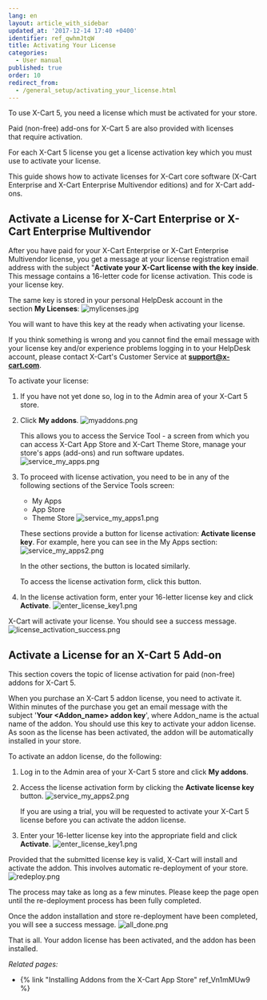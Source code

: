 ```yaml
---
lang: en
layout: article_with_sidebar
updated_at: '2017-12-14 17:40 +0400'
identifier: ref_qwhmJtqW
title: Activating Your License
categories:
  - User manual
published: true
order: 10
redirect_from:
  - /general_setup/activating_your_license.html
---
```

To use X-Cart 5, you need a license which must be activated for your store. 

Paid (non-free) add-ons for X-Cart 5 are also provided with licenses that require activation.

For each X-Cart 5 license you get a license activation key which you must use to activate your license. 

This guide shows how to activate licenses for X-Cart core software (X-Cart Enterprise and X-Cart Enterprise Multivendor editions) and for X-Cart add-ons.

## Activate a License for X-Cart Enterprise or X-Cart Enterprise Multivendor

After you have paid for your X-Cart Enterprise or X-Cart Enterprise Multivendor license, you get a message at your license registration email address with the subject "**Activate your X-Cart license with the key inside**. This message contains a 16-letter code for license activation. This code is your license key. 

The same key is stored in your personal HelpDesk account in the section **My Licenses**:
![mylicenses.jpg]({{site.baseurl}}/attachments/ref_qwhmJtqW/mylicenses.jpg)

You will want to have this key at the ready when activating your license. 

If you think something is wrong and you cannot find the email message with your license key and/or experience problems logging in to your HelpDesk account, please contact X-Cart's Customer Service at **[support@x-cart.com](mailto:support@x-cart.com)**.
 
To activate your license:

1. If you have not yet done so, log in to the Admin area of your X-Cart 5 store.

2. Click **My addons**.
   ![myaddons.png]({{site.baseurl}}/attachments/ref_qwhmJtqW/myaddons.png)
       
   This allows you to access the Service Tool - a screen from which you can access X-Cart App Store and X-Cart Theme Store, manage your store's apps (add-ons) and run software updates. 
   ![service_my_apps.png]({{site.baseurl}}/attachments/ref_qwhmJtqW/service_my_apps.png)

3. To proceed with license activation, you need to be in any of the following sections of the Service Tools screen:
   * My Apps 
   * App Store
   * Theme Store
   ![service_my_apps1.png]({{site.baseurl}}/attachments/ref_qwhmJtqW/service_my_apps1.png)
   
   These sections provide a button for license activation: **Activate license key**. For example, here you can see in the My Apps section:
   ![service_my_apps2.png]({{site.baseurl}}/attachments/ref_qwhmJtqW/service_my_apps2.png)
   
   In the other sections, the button is located similarly.
   
   To access the license activation form, click this button.

2. In the license activation form, enter your 16-letter license key and click **Activate**. 
   ![enter_license_key1.png]({{site.baseurl}}/attachments/ref_qwhmJtqW/enter_license_key1.png)


X-Cart will activate your license. You should see a success message.
   ![license_activation_success.png]({{site.baseurl}}/attachments/ref_qwhmJtqW/license_activation_success.png)
        

## Activate a License for an X-Cart 5 Add-on

This section covers the topic of license activation for paid (non-free) addons for X-Cart 5.

When you purchase an X-Cart 5 addon license, you need to activate it. Within minutes of the purchase you get an email message with the subject '**Your <Addon_name> addon key**', where Addon_name is the actual name of the addon. You should use this key to activate your addon license. As soon as the license has been activated, the addon will be automatically installed in your store.

To activate an addon license, do the following:

1.  Log in to the Admin area of your X-Cart 5 store and click **My addons**.

2.  Access the license activation form by clicking the **Activate license key** button. 
     ![service_my_apps2.png]({{site.baseurl}}/attachments/ref_qwhmJtqW/service_my_apps2.png)
   
    If you are using a trial, you will be requested to activate your X-Cart 5 license before you can activate the addon license.

3.  Enter your 16-letter license key into the appropriate field and click **Activate**.
    ![enter_license_key1.png]({{site.baseurl}}/attachments/ref_qwhmJtqW/enter_license_key1.png)

Provided that the submitted license key is valid, X-Cart will install and activate the addon. 
This involves automatic re-deployment of your store. 
![redeploy.png]({{site.baseurl}}/attachments/ref_qwhmJtqW/redeploy.png)

The process may take as long as a few minutes. Please keep the page open until the re-deployment process has been fully completed.

Once the addon installation and store re-deployment have been completed, you will see a success message. 
    ![all_done.png]({{site.baseurl}}/attachments/ref_qwhmJtqW/all_done.png)

That is all. Your addon license has been activated, and the addon has been installed. 

_Related pages:_

*   {% link "Installing Addons from the X-Cart App Store" ref_Vn1mMUw9 %}

